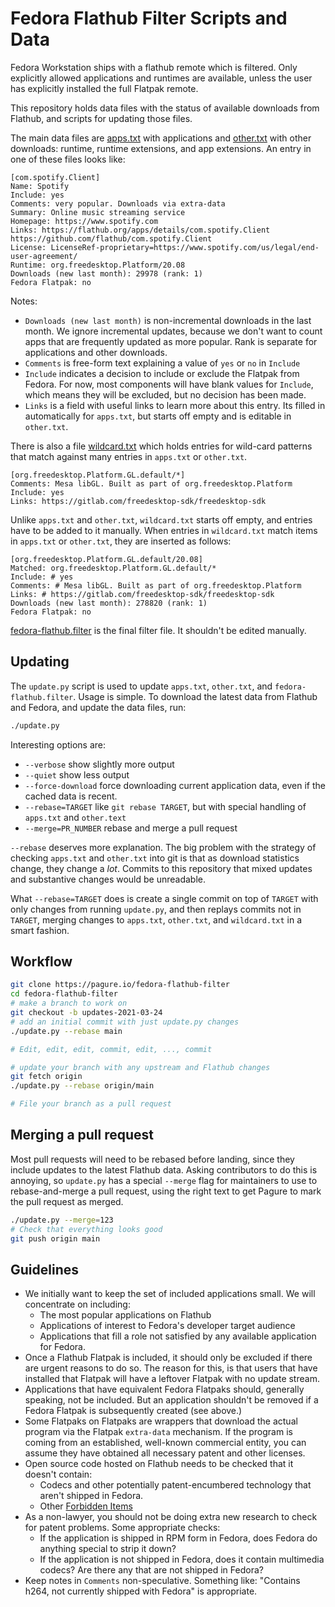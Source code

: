 Fedora Flathub Filter Scripts and Data
======================================

Fedora Workstation ships with a flathub remote which is filtered.
Only explicitly allowed applications and runtimes are available,
unless the user has explicitly installed the full Flatpak remote.

This repository holds data files with the status of available
downloads from Flathub,
and scripts for updating those files.

The main data files are [apps.txt](apps.txt) with applications and
[other.txt](other.txt) with other downloads:
runtime, runtime extensions, and app extensions. An entry in
one of these files looks like:

```
[com.spotify.Client]
Name: Spotify
Include: yes
Comments: very popular. Downloads via extra-data
Summary: Online music streaming service
Homepage: https://www.spotify.com
Links: https://flathub.org/apps/details/com.spotify.Client https://github.com/flathub/com.spotify.Client
License: LicenseRef-proprietary=https://www.spotify.com/us/legal/end-user-agreement/
Runtime: org.freedesktop.Platform/20.08
Downloads (new last month): 29978 (rank: 1)
Fedora Flatpak: no
```

Notes:

* `Downloads (new last month)` is non-incremental downloads in the last month.
   We ignore incremental updates,
   because we don't want to count apps that are frequently updated as more popular.
   Rank is separate for applications and other downloads.
* `Comments` is free-form text explaining a value of `yes` or `no` in `Include`
* `Include` indicates a decision to include or exclude the Flatpak from Fedora.
   For now, most components will have blank values for `Include`, which means
   they will be excluded, but no decision has been made.
* `Links` is a field with useful links to learn more about this entry. Its
   filled in automatically for `apps.txt`, but starts off empty and is editable
   in `other.txt`.

There is also a file [wildcard.txt](wildcard.txt) which holds entries
for wild-card patterns that match against many entries in `apps.txt`
or `other.txt`.

```
[org.freedesktop.Platform.GL.default/*]
Comments: Mesa libGL. Built as part of org.freedesktop.Platform
Include: yes
Links: https://gitlab.com/freedesktop-sdk/freedesktop-sdk
```

Unlike `apps.txt` and `other.txt`, `wildcard.txt` starts off empty,
and entries have to be added to it manually. When entries in
`wildcard.txt` match items in `apps.txt` or `other.txt`, they are
inserted as follows:

```
[org.freedesktop.Platform.GL.default/20.08]
Matched: org.freedesktop.Platform.GL.default/*
Include: # yes
Comments: # Mesa libGL. Built as part of org.freedesktop.Platform
Links: # https://gitlab.com/freedesktop-sdk/freedesktop-sdk
Downloads (new last month): 278820 (rank: 1)
Fedora Flatpak: no
```

[fedora-flathub.filter](fedora-flathub.filter) is the final filter file. It shouldn't
be edited manually.

Updating
--------

The `update.py` script is used to update `apps.txt`, `other.txt`, and `fedora-flathub.filter`.
Usage is simple. To download the latest data from Flathub and Fedora,
and update the data files, run:

``` sh
./update.py
```

Interesting options are:

* `--verbose` show slightly more output
* `--quiet` show less output
* `--force-download` force downloading current application data,
     even if the cached data is recent.
* `--rebase=TARGET` like `git rebase TARGET`,
  but with special handling of `apps.txt` and `other.text`
* `--merge=PR_NUMBER` rebase and merge a pull request

`--rebase` deserves more explanation.
The big problem with the strategy of checking `apps.txt` and `other.txt` into git
is that as download statistics change, they change a *lot*.
Commits to this repository that mixed updates and substantive changes would be unreadable.

What `--rebase=TARGET` does is create a single commit on top of `TARGET`
with only changes from running `update.py`, and then replays commits not in `TARGET`,
merging changes to `apps.txt`, `other.txt`, and `wildcard.txt` in a smart fashion.

Workflow
--------

``` sh
git clone https://pagure.io/fedora-flathub-filter
cd fedora-flathub-filter
# make a branch to work on
git checkout -b updates-2021-03-24
# add an initial commit with just update.py changes
./update.py --rebase main

# Edit, edit, edit, commit, edit, ..., commit

# update your branch with any upstream and Flathub changes
git fetch origin
./update.py --rebase origin/main

# File your branch as a pull request
```

Merging a pull request
--------

Most pull requests will need to be rebased before landing, since they
include updates to the latest Flathub data. Asking contributors to do
this is annoying, so `update.py` has a special `--merge` flag for maintainers
to use to rebase-and-merge a pull request, using the right text to get
Pagure to mark the pull request as merged.

``` sh
./update.py --merge=123
# Check that everything looks good
git push origin main
```

Guidelines
----------

* We initially want to keep the set of included applications small.
  We will concentrate on including:
    * The most popular applications on Flathub
    * Applications of interest to Fedora's developer target audience
    * Applications that fill a role not satisfied by any available application for Fedora.
* Once a Flathub Flatpak is included,
  it should only be excluded if there are urgent reasons to do so.
  The reason for this,
  is that users that have installed that Flatpak will have a leftover Flatpak with no update stream.
* Applications that have equivalent Fedora Flatpaks should, generally speaking,
  not be included.
  But an application shouldn't be removed if a Fedora Flatpak is subsequently created (see above.)
* Some Flatpaks on Flatpaks are wrappers
  that download the actual program via the Flatpak `extra-data` mechanism.
  If the program is coming from an established, well-known commercial entity,
  you can assume they have obtained all necessary patent and other licenses.
* Open source code hosted on Flathub needs to be checked that it doesn't contain:
    * Codecs and other potentially patent-encumbered technology that aren't shipped in Fedora.
    * Other [Forbidden Items](https://fedoraproject.org/wiki/Forbidden_items?rd=ForbiddenItems)
* As a non-lawyer,
  you should not be doing extra new research to check for patent problems.
  Some appropriate checks:
    * If the application is shipped in RPM form in Fedora,
      does Fedora do anything special to strip it down?
    * If the application is not shipped in Fedora,
      does it contain multimedia codecs? Are there any that are not shipped in Fedora?
* Keep notes in `Comments` non-speculative. Something like:
  "Contains h264, not currently shipped with Fedora" is appropriate.
